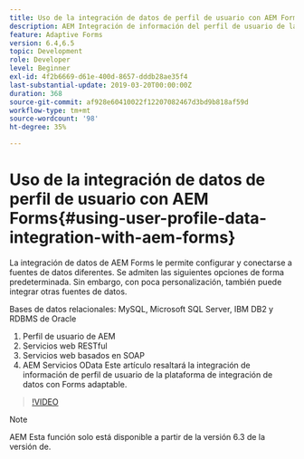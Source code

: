 ```yaml
---
title: Uso de la integración de datos de perfil de usuario con AEM Forms
description: AEM Integración de información del perfil de usuario de la con Forms adaptable
feature: Adaptive Forms
version: 6.4,6.5
topic: Development
role: Developer
level: Beginner
exl-id: 4f2b6669-d61e-400d-8657-dddb28ae35f4
last-substantial-update: 2019-03-20T00:00:00Z
duration: 368
source-git-commit: af928e60410022f12207082467d3bd9b818af59d
workflow-type: tm+mt
source-wordcount: '98'
ht-degree: 35%

---
```


# Uso de la integración de datos de perfil de usuario con AEM Forms{#using-user-profile-data-integration-with-aem-forms}

La integración de datos de AEM Forms le permite configurar y conectarse a fuentes de datos diferentes. Se admiten las siguientes opciones de forma predeterminada. Sin embargo, con poca personalización, también puede integrar otras fuentes de datos.

Bases de datos relacionales: MySQL, Microsoft SQL Server, IBM DB2 y RDBMS de Oracle

1. Perfil de usuario de AEM
1. Servicios web RESTful
1. Servicios web basados en SOAP
1. AEM Servicios OData Este artículo resaltará la integración de información de perfil de usuario de la plataforma de integración de datos con Forms adaptable.

>[!VIDEO](https://video.tv.adobe.com/v/17432?quality=12&learn=on)

>[!NOTE]
>
>AEM Esta función solo está disponible a partir de la versión 6.3 de la versión de.
